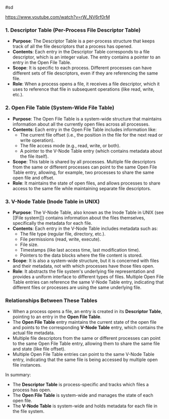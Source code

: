#sd 

https://www.youtube.com/watch?v=rW_NV6rf0rM


### 1. Descriptor Table (Per-Process File Descriptor Table)
- **Purpose**: The Descriptor Table is a per-process structure that keeps track of all the file descriptors that a process has opened.
- **Contents**: Each entry in the Descriptor Table corresponds to a file descriptor, which is an integer value. The entry contains a pointer to an entry in the Open File Table.
- **Scope**: It is specific to each process. Different processes can have different sets of file descriptors, even if they are referencing the same file.
- **Role**: When a process opens a file, it receives a file descriptor, which it uses to reference that file in subsequent operations (like read, write, etc.).

### 2. Open File Table (System-Wide File Table)
- **Purpose**: The Open File Table is a system-wide structure that maintains information about all the currently open files across all processes.
- **Contents**: Each entry in the Open File Table includes information like:
  - The current file offset (i.e., the position in the file for the next read or write operation).
  - The file access mode (e.g., read, write, or both).
  - A pointer to the V-Node Table entry (which contains metadata about the file itself).
- **Scope**: This table is shared by all processes. Multiple file descriptors from the same or different processes can point to the same Open File Table entry, allowing, for example, two processes to share the same open file and offset.
- **Role**: It maintains the state of open files, and allows processes to share access to the same file while maintaining separate file descriptors.

### 3. V-Node Table (Inode Table in UNIX)
- **Purpose**: The V-Node Table, also known as the Inode Table in UNIX (see [[File system]]) contains information about the files themselves, specifically the metadata for each file.
- **Contents**: Each entry in the V-Node Table includes metadata such as:
  - The file type (regular file, directory, etc.).
  - File permissions (read, write, execute).
  - File size.
  - Timestamps (like last access time, last modification time).
  - Pointers to the data blocks where the file content is stored.
- **Scope**: It is also a system-wide structure, but it is concerned with files and their metadata, not with which processes have those files open.
- **Role**: It abstracts the file system's underlying file representation and provides a uniform interface to different types of files. Multiple Open File Table entries can reference the same V-Node Table entry, indicating that different files or processes are using the same underlying file.

### Relationships Between These Tables
- When a process opens a file, an entry is created in its **Descriptor Table**, pointing to an entry in the **Open File Table**.
- The **Open File Table** entry maintains the current state of the open file and points to the corresponding **V-Node Table** entry, which contains the actual file metadata.
- Multiple file descriptors from the same or different processes can point to the same Open File Table entry, allowing them to share the same file and state (like file offset).
- Multiple Open File Table entries can point to the same V-Node Table entry, indicating that the same file is being accessed by multiple open file instances.

In summary:
- The **Descriptor Table** is process-specific and tracks which files a process has open.
- The **Open File Table** is system-wide and manages the state of each open file.
- The **V-Node Table** is system-wide and holds metadata for each file in the file system.